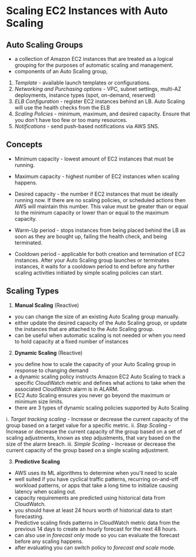 # Scaling EC2 Instances with Auto Scaling

## Auto Scaling Groups

- a collection of Amazon EC2 instances that are treated as a logical grouping for the purposes of automatic scaling and management.
- components of an Auto Scaling group,

1. *Template* - available launch templates or configurations.
2. *Networking and Purchasing options* - VPC, subnet settings, multi-AZ deployments, instance types (spot, on-demand, reserved)
3. *ELB Configuration* - register EC2 instances behind an LB. Auto Scaling will use the health checks from the ELB
4. *Scaling Policies* - minimum, maximum, and desired capacity. Ensure that you don't have too few or too many resources.
5. *Notifications* - send push-based notifications via AWS SNS.

## Concepts

- Minimum capacity - lowest amount of EC2 instances that must be running.
- Maximum capacity - highest number of EC2 instances when scaling happens.
- Desired capacity - the number if EC2 instances that must be ideally running now. If there are no scaling policies, or scheduled actions then AWS will maintain this number. This value must be greater than or equal to the minimum capacity or lower than or equal to the maximum capacity. 

- Warm-Up period - stops instances from being placed behind the LB as soon as they are bought up, failing the health check, and being terminated.
- Cooldown period - applicable for both creation and termination of EC2 instances. After your Auto Scaling group launches or terminates instances, it waits for a cooldown period to end before any further scaling activities initiated by simple scaling policies can start. 

## Scaling Types

1. **Manual Scaling** (Reactive)
-  you can change the size of an existing Auto Scaling group manually.
- either update the desired capacity of the Auto Scaling group, or update the instances that are attached to the Auto Scaling group.
- can be useful when automatic scaling is not needed or when you need to hold capacity at a fixed number of instances

2. **Dynamic Scaling** (Reactive)
- you define how to scale the capacity of your Auto Scaling group in response to changing demand
- a dynamic scaling policy instructs Amazon EC2 Auto Scaling to track a specific CloudWatch metric and defines what actions to take when the associated CloudWatch alarm is in ALARM.
- EC2 Auto Scaling ensures you never go beyond the maximum or minimum size limits. 
- there are 3 types of dynamic scaling policies supported by Auto Scaling

i. *Target tracking scaling* - Increase or decrease the current capacity of the group based on a target value for a specific metric. 
ii. *Step Scaling* - Increase or decrease the current capacity of the group based on a set of scaling adjustments, known as step adjustments, that vary based on the size of the alarm breach.
iii. *Simple Scaling* - Increase or decrease the current capacity of the group based on a single scaling adjustment.

3. **Predictive Scaling**
- AWS uses its ML algorithms to determine when you'll need to scale
- well suited if you have cyclical traffic patterns, recurring on-and-off workload patterns, or apps that take a long time to initialize causing latency when scaling out. 
- capacity requirements are predicted using historical data from CloudWatch.
- you should have at least 24 hours worth of historical data to start forecasting.
- Predictive scaling finds patterns in CloudWatch metric data from the previous 14 days to create an hourly forecast for the next 48 hours.
- can also use in *forecast only* mode so you can evaluate the forecast before any scaling happens.
- after evaluating you can switch policy to *forecast and scale* mode. 